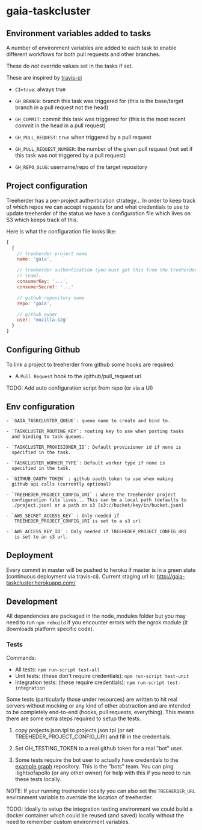 # gaia-taskcluster

## Environment variables added to tasks

A number of environment variables are added to each task to enable
different workflows for both pull requests and other branches.

These do _not_ override values set in the tasks if set.

These are inspired by [travis-ci](http://docs.travis-ci.com/user/ci-environment/#Environment-variables)

  - `CI=true`: always true

  - `GH_BRANCH`: branch this task was triggered for 
     (this is the base/target branch in a pull request not the head)

  - `GH_COMMIT`: commit this task was triggered for
     (this is the most recent commit in the head in a pull request)   

  - `GH_PULL_REQUEST`: `true` when triggered by a pull request

  - `GH_PULL_REQUEST_NUMBER`: the number of the given pull request 
     (not set if this task was not triggered by a pull request)

  - `GH_REPO_SLUG`: username/repo of the target repository

## Project configuration

Treeherder has a per-project authentication strategy... In order to keep
track of which repos we can accept requests for and what credentials to
use to update treeherder of the status we have a configuration file
which lives on S3 which keeps track of this.

Here is what the configuration file looks like:

```js
[
  {
    // treeherder project name
    name: 'gaia',

    // treeherder authentication (you must get this from the treeherder
    // team).
    consumerKey: '...',
    consumerSecret: '...'

    // github repository name
    repo: 'gaia',

    // github owner 
    user: 'mozilla-b2g'
  }
]
```

## Configuring Github

To link a project to treeherder from github some hooks are required:

  - A `Pull Request` hook to the /github/pull_request url

TODO: Add auto configuration script from repo (or via a UI)

## Env configuration
    - `GAIA_TASKCLUSTER_QUEUE`: queue name to create and bind to.

    - `TASKCLUSTER_ROUTING_KEY`: routing key to use when posting tasks
      and binding to task queues.

    - `TASKCLUSTER_PROVISIONER_ID`: Default provisioner id if none is
      specified in the task.

    - `TASKCLUSTER_WORKER_TYPE`: Default worker type if none is
      specified in the task.

    - `GITHUB_OAUTH_TOKEN` : github oauth token to use when making
      github api calls (currently optional)

    - `TREEHEDER_PROJECT_CONFIG_URI` : where the treeherder project
      configuration file lives... This can be a local path (defaults to
      ./project.json) or a path on s3 (s3://bucket/key/in/bucket.json)

    - `AWS_SECRET_ACCESS_KEY` : Only needed if
       TREEHEDER_PROJECT_CONFIG_URI is set to a s3 url

    - `AWS_ACCESS_KEY_ID` : Only needed if TREEHEDER_PROJECT_CONFIG_URI
       is set to an s3 url.

## Deployment

Every commit in master will be pushed to heroku if master is in a green
state (continuous deployment via travis-ci). Current staging url is: http://gaia-taskcluster.herokuapp.com/

## Development

All dependencies are packaged in the node_modules folder but you may
need to run `npm rebuild` if you encounter errors with the ngrok
module (it downloads platform specific code).

### Tests

Commands:
  
  - All tests: `npm run-script test-all`
  - Unit tests: (these don't require credentials): `npm run-script
  test-unit`
  - Integration tests: (these require credentials): `npm run-script
    test-integration`

Some tests (particularly those under resources) are written to hit real
servers without mocking or any kind of other abstraction and are
intended to be completely end-to-end (hooks, pull requests, everything).
This means there are some extra steps required to setup the tests.

  1. copy projects.json.tpl to projects.json.tpl (or set TREEHEDER_PROJECT_CONFIG_URI) and fill in the credentials.

  2. Set GH_TESTING_TOKEN to a real github token for a real "bot" user.

  3. Some tests require the bot user to actually have credentials to the
     [example graph](https://github.com/taskcluster/github-graph-example) repository. This is the "bots" team. You can ping :lightsofapollo (or any other owner) for help with this if you need to run these tests locally.

NOTE: If your running treeherder locally you can also set the `TREEHERDER_URL` environment variable to override the location of treeherder.

TODO: Ideally to setup the integration testing environment we could
build a docker container which could be reused (and saved) locally
without the need to remember custom environment variables.

